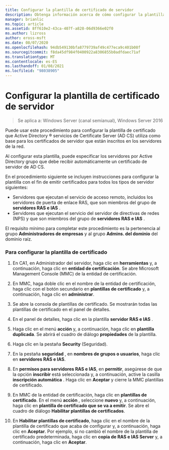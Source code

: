 ```yaml
---
title: Configurar la plantilla de certificado de servidor
description: Obtenga información acerca de cómo configurar la plantilla de certificado que Active Directory servicios de Certificate Server utiliza como base para los certificados de servidor que están inscritos en los servidores de la red.
manager: brianlic
ms.topic: article
ms.assetid: 8ff610e2-43ca-407f-a828-06d9366e02f0
ms.author: lizross
author: eross-msft
ms.date: 08/07/2020
ms.openlocfilehash: 94db549130bfa8779739af49c477eca9c401b08f
ms.sourcegitcommit: f8da45df984f0400922a8306855b0adfdaec71af
ms.translationtype: MT
ms.contentlocale: es-ES
ms.lasthandoff: 01/08/2021
ms.locfileid: "98038905"
---
```

# <a name="configure-the-server-certificate-template"></a>Configurar la plantilla de certificado de servidor

>Se aplica a: Windows Server (canal semianual), Windows Server 2016

Puede usar este procedimiento para configurar la plantilla de certificado que Active Directory &reg; servicios de Certificate Server (AD CS) utiliza como base para los certificados de servidor que están inscritos en los servidores de la red.

Al configurar esta plantilla, puede especificar los servidores por Active Directory grupo que debe recibir automáticamente un certificado de servidor de AD CS.

En el procedimiento siguiente se incluyen instrucciones para configurar la plantilla con el fin de emitir certificados para todos los tipos de servidor siguientes:

- Servidores que ejecutan el servicio de acceso remoto, incluidos los servidores de puerta de enlace RAS, que son miembros del grupo de **servidores RAS e IAS** .
- Servidores que ejecutan el servicio del servidor de directivas de redes (NPS) y que son miembros del grupo de **servidores RAS e IAS** .

El requisito mínimo para completar este procedimiento es la pertenencia al grupo **Administradores de empresas** y al grupo **Admins. del dominio** del dominio raíz.

### <a name="to-configure-the-certificate-template"></a>Para configurar la plantilla de certificado

1.  En CA1, en Administrador del servidor, haga clic en **herramientas** y, a continuación, haga clic en **entidad de certificación**. Se abre Microsoft Management Console (MMC) de la entidad de certificación.

2.  En MMC, haga doble clic en el nombre de la entidad de certificación, haga clic con el botón secundario en **plantillas de certificado** y, a continuación, haga clic en **administrar**.

3.  Se abre la consola de plantillas de certificado. Se mostrarán todas las plantillas de certificado en el panel de detalles.

4.  En el panel de detalles, haga clic en la plantilla **servidor RAS e IAS** .

5.  Haga clic en el menú **acción** y, a continuación, haga clic en **plantilla duplicada**. Se abrirá el cuadro de diálogo **propiedades** de la plantilla.

6.  Haga clic en la pestaña **Security** (Seguridad).

7.  En la pestaña **seguridad** , en **nombres de grupos o usuarios**, haga clic en **servidores RAS e IAS**.

8.  En **permisos para servidores RAS e IAS**, en **permitir**, asegúrese de que la opción **inscribir** está seleccionada y, a continuación, active la casilla **inscripción automática** . Haga clic en **Aceptar** y cierre la MMC plantillas de certificado.

9.  En MMC de la entidad de certificación, haga clic en **plantillas de certificado**. En el menú **acción** , seleccione **nuevo** y, a continuación, haga clic en **plantilla de certificado que se va a emitir**. Se abre el cuadro de diálogo **Habilitar plantillas de certificados**.

10. En **Habilitar plantillas de certificado**, haga clic en el nombre de la plantilla de certificado que acaba de configurar y, a continuación, haga clic en **Aceptar**. Por ejemplo, si no cambió el nombre de la plantilla de certificado predeterminada, haga clic en **copia de RAS e IAS Server** y, a continuación, haga clic en **Aceptar**.



